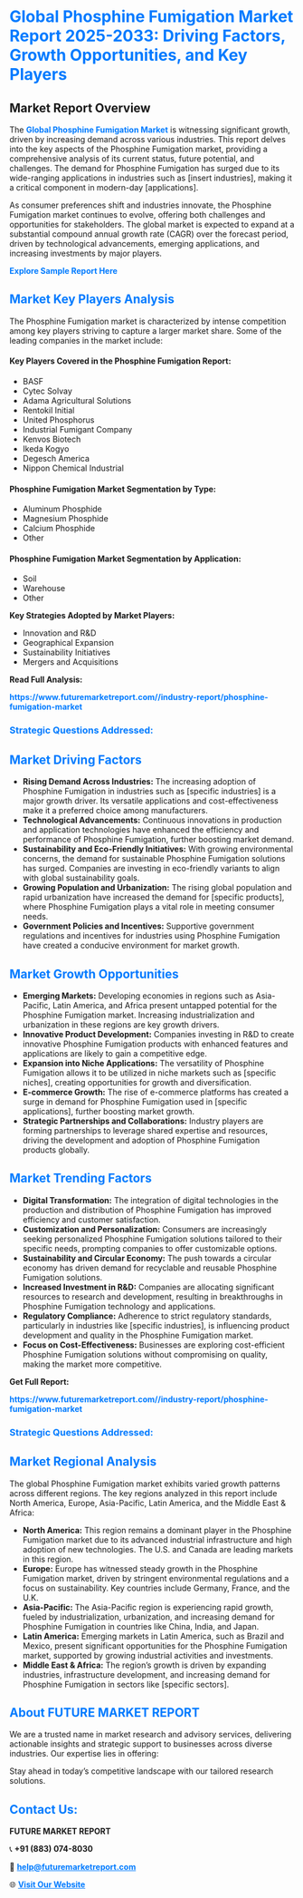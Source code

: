 <h1 style="color: #007BFF;">Global Phosphine Fumigation Market Report 2025-2033: Driving Factors, Growth Opportunities, and Key Players</h1>

<section id="overview">
<h2>Market Report Overview</h2>
<p>The <a href="https://www.futuremarketreport.com//industry-report/phosphine-fumigation-market" style="color: #007BFF; text-decoration: none;"><strong>Global Phosphine Fumigation Market</strong></a> is witnessing significant growth, driven by increasing demand across various industries. This report delves into the key aspects of the Phosphine Fumigation market, providing a comprehensive analysis of its current status, future potential, and challenges. The demand for Phosphine Fumigation has surged due to its wide-ranging applications in industries such as [insert industries], making it a critical component in modern-day [applications].</p>
<p>As consumer preferences shift and industries innovate, the Phosphine Fumigation market continues to evolve, offering both challenges and opportunities for stakeholders. The global market is expected to expand at a substantial compound annual growth rate (CAGR) over the forecast period, driven by technological advancements, emerging applications, and increasing investments by major players.</p>
</section>

<section id="overview">
<p><a href="https://www.futuremarketreport.com//request-sample/reportId=92757" style="color: #007BFF; text-decoration: none;"><strong>Explore Sample Report Here</strong></a></p>
</section>

<section id="key-players">
<h2 style="color: #007BFF;">Market Key Players Analysis</h2>
<p>The Phosphine Fumigation market is characterized by intense competition among key players striving to capture a larger market share. Some of the leading companies in the market include:</p>
<h4>Key Players Covered in the Phosphine Fumigation Report:</h4>
<ul><li>BASF</li><li>Cytec Solvay</li><li>Adama Agricultural Solutions</li><li>Rentokil Initial</li><li>United Phosphorus</li><li>Industrial Fumigant Company</li><li>Kenvos Biotech</li><li>Ikeda Kogyo</li><li>Degesch America</li><li>Nippon Chemical Industrial</li></ul>
<h4>Phosphine Fumigation Market Segmentation by Type:</h4>
<ul><li>Aluminum Phosphide</li><li>Magnesium Phosphide</li><li>Calcium Phosphide</li><li>Other</li></ul>

<h4>Phosphine Fumigation Market Segmentation by Application:</h4>
<ul><li>Soil</li><li>Warehouse</li><li>Other</li></ul>
<p><strong>Key Strategies Adopted by Market Players:</strong></p>
<ul>
<li>Innovation and R&D</li>
<li>Geographical Expansion</li>
<li>Sustainability Initiatives</li>
<li>Mergers and Acquisitions</li>
</ul>
</section>

<section>
<p><strong>Read Full Analysis: </strong></p><a href="https://www.futuremarketreport.com//industry-report/phosphine-fumigation-market" style="color: #007BFF; text-decoration: none;"><strong>https://www.futuremarketreport.com//industry-report/phosphine-fumigation-market</strong></a>
<h3 style="color: #007BFF;">Strategic Questions Addressed:</h3>
</section>

<section id="driving-factors">
<h2 style="color: #007BFF;">Market Driving Factors</h2>
<ul>
<li><strong>Rising Demand Across Industries:</strong> The increasing adoption of Phosphine Fumigation in industries such as [specific industries] is a major growth driver. Its versatile applications and cost-effectiveness make it a preferred choice among manufacturers.</li>
<li><strong>Technological Advancements:</strong> Continuous innovations in production and application technologies have enhanced the efficiency and performance of Phosphine Fumigation, further boosting market demand.</li>
<li><strong>Sustainability and Eco-Friendly Initiatives:</strong> With growing environmental concerns, the demand for sustainable Phosphine Fumigation solutions has surged. Companies are investing in eco-friendly variants to align with global sustainability goals.</li>
<li><strong>Growing Population and Urbanization:</strong> The rising global population and rapid urbanization have increased the demand for [specific products], where Phosphine Fumigation plays a vital role in meeting consumer needs.</li>
<li><strong>Government Policies and Incentives:</strong> Supportive government regulations and incentives for industries using Phosphine Fumigation have created a conducive environment for market growth.</li>
</ul>
</section>

<section id="growth-opportunities">
<h2 style="color: #007BFF;">Market Growth Opportunities</h2>
<ul>
<li><strong>Emerging Markets:</strong> Developing economies in regions such as Asia-Pacific, Latin America, and Africa present untapped potential for the Phosphine Fumigation market. Increasing industrialization and urbanization in these regions are key growth drivers.</li>
<li><strong>Innovative Product Development:</strong> Companies investing in R&D to create innovative Phosphine Fumigation products with enhanced features and applications are likely to gain a competitive edge.</li>
<li><strong>Expansion into Niche Applications:</strong> The versatility of Phosphine Fumigation allows it to be utilized in niche markets such as [specific niches], creating opportunities for growth and diversification.</li>
<li><strong>E-commerce Growth:</strong> The rise of e-commerce platforms has created a surge in demand for Phosphine Fumigation used in [specific applications], further boosting market growth.</li>
<li><strong>Strategic Partnerships and Collaborations:</strong> Industry players are forming partnerships to leverage shared expertise and resources, driving the development and adoption of Phosphine Fumigation products globally.</li>
</ul>
</section>

<section id="trending-factors">
<h2 style="color: #007BFF;">Market Trending Factors</h2>
<ul>
<li><strong>Digital Transformation:</strong> The integration of digital technologies in the production and distribution of Phosphine Fumigation has improved efficiency and customer satisfaction.</li>
<li><strong>Customization and Personalization:</strong> Consumers are increasingly seeking personalized Phosphine Fumigation solutions tailored to their specific needs, prompting companies to offer customizable options.</li>
<li><strong>Sustainability and Circular Economy:</strong> The push towards a circular economy has driven demand for recyclable and reusable Phosphine Fumigation solutions.</li>
<li><strong>Increased Investment in R&D:</strong> Companies are allocating significant resources to research and development, resulting in breakthroughs in Phosphine Fumigation technology and applications.</li>
<li><strong>Regulatory Compliance:</strong> Adherence to strict regulatory standards, particularly in industries like [specific industries], is influencing product development and quality in the Phosphine Fumigation market.</li>
<li><strong>Focus on Cost-Effectiveness:</strong> Businesses are exploring cost-efficient Phosphine Fumigation solutions without compromising on quality, making the market more competitive.</li>
</ul>
</section>

<section>
<p><strong>Get Full Report: </strong></p><a href="https://www.futuremarketreport.com//industry-report/phosphine-fumigation-market" style="color: #007BFF; text-decoration: none;"><strong>https://www.futuremarketreport.com//industry-report/phosphine-fumigation-market</strong></a>
<h3 style="color: #007BFF;">Strategic Questions Addressed:</h3>
</section>


<section id="regional-analysis">
<h2 style="color: #007BFF;">Market Regional Analysis</h2>
<p>The global Phosphine Fumigation market exhibits varied growth patterns across different regions. The key regions analyzed in this report include North America, Europe, Asia-Pacific, Latin America, and the Middle East & Africa:</p>
<ul>
<li><strong>North America:</strong> This region remains a dominant player in the Phosphine Fumigation market due to its advanced industrial infrastructure and high adoption of new technologies. The U.S. and Canada are leading markets in this region.</li>
<li><strong>Europe:</strong> Europe has witnessed steady growth in the Phosphine Fumigation market, driven by stringent environmental regulations and a focus on sustainability. Key countries include Germany, France, and the U.K.</li>
<li><strong>Asia-Pacific:</strong> The Asia-Pacific region is experiencing rapid growth, fueled by industrialization, urbanization, and increasing demand for Phosphine Fumigation in countries like China, India, and Japan.</li>
<li><strong>Latin America:</strong> Emerging markets in Latin America, such as Brazil and Mexico, present significant opportunities for the Phosphine Fumigation market, supported by growing industrial activities and investments.</li>
<li><strong>Middle East & Africa:</strong> The region’s growth is driven by expanding industries, infrastructure development, and increasing demand for Phosphine Fumigation in sectors like [specific sectors].</li>
</ul>
</section>

<footer>
<h2 style="color: #007BFF;">About FUTURE MARKET REPORT</h2>
<p>We are a trusted name in market research and advisory services, delivering actionable insights and strategic support to businesses across diverse industries. Our expertise lies in offering:</p>

<p>Stay ahead in today’s competitive landscape with our tailored research solutions.</p>

<h2 style="color: #007BFF;">Contact Us:</h2>
<p><strong>FUTURE MARKET REPORT</strong></p>
<p>📞 <strong>+91 (883) 074-8030</strong></p>
<p>📧 <strong><a href="mailto:help@futuremarketreport.com" style="color: #007BFF;">help@futuremarketreport.com</a></strong></p>
<p>🌐 <strong><a href="https://www.futuremarketreport.com/" style="color: #007BFF;">Visit Our Website</a></strong></p>
</footer>